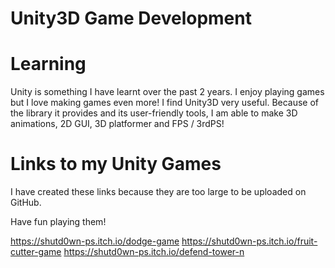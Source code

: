 # Unity3D Game Development

# Learning

Unity is something I have learnt over the past 2 years.
I enjoy playing games but I love making games even more!
I find Unity3D very useful. Because of the library it provides and its user-friendly tools, I am able to make 3D animations, 2D GUI, 3D platformer and FPS / 3rdPS!

# Links to my Unity Games

I have created these links because they are too large to be uploaded on GitHub.

Have fun playing them!

https://shutd0wn-ps.itch.io/dodge-game
https://shutd0wn-ps.itch.io/fruit-cutter-game
https://shutd0wn-ps.itch.io/defend-tower-n
